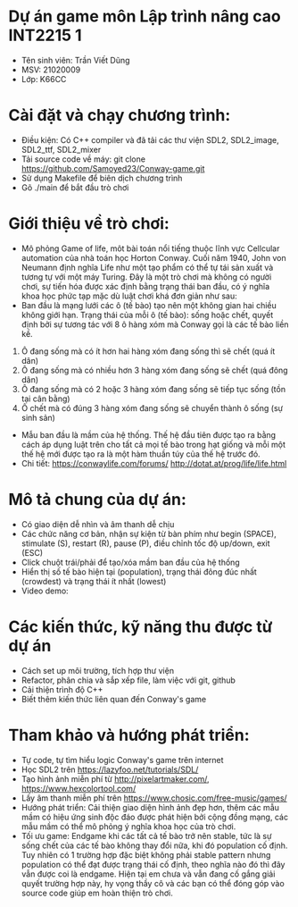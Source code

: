 # Dự án game môn Lập trình nâng cao INT2215 1
- Tên sinh viên: Trần Viết Dũng
- MSV: 21020009
- Lớp: K66CC
# Cài đặt và chạy chương trình:
- Điều kiện: Có C++ compiler và đã tải các thư viện SDL2, SDL2_image, SDL2_ttf, SDL2_mixer
- Tải source code về máy: git clone https://github.com/Samoyed23/Conway-game.git 
- Sử dụng Makefile để biên dịch chương trình
- Gõ ./main để bắt đầu trò chơi 
# Giới thiệu về trò chơi:
- Mô phỏng Game of life, môt bài toán nổi tiếng thuộc lĩnh vực Cellcular automation của nhà toán học Horton Conway. Cuối năm 1940, John von Neumann định nghĩa Life như một tạo phẩm có thể tự tái sản xuất và tương tự với một máy Turing. Đây là một trò chơi mà không có người chơi, sự tiến hóa được xác định bằng trạng thái ban đầu, có ý nghĩa khoa học phức tạp mặc dù luật chơi khá đơn giản như sau:
- Ban đầu là mạng lưới các ô (tế bào) tạo nên một không gian hai chiều không giới hạn. Trạng thái của mỗi ô (tế bào): sống hoặc chết, quyết định bởi sự tương tác với 8 ô hàng xóm mà Conway gọi là các tế bào liền kề.
1. Ô đang sống mà có ít hơn hai hàng xóm đang sống thì sẽ chết (quá ít dân)
2. Ô đang sống mà có nhiều hơn 3 hàng xóm đang sống sẽ chết (quá đông dân)
3. Ô đang sống mà có 2 hoặc 3 hàng xóm đang sống sẽ tiếp tục sống (tồn tại cân bằng)
4. Ô chết mà có đúng 3 hàng xóm đang sống sẽ chuyển thành ô sống (sự sinh sản)
- Mẫu ban đầu là mầm của hệ thống. Thế hệ đầu tiên được tạo ra bằng cách áp dụng luật trên cho tất cả mọi tế bào trong hạt giống và mỗi một thế hệ mới được tạo ra là một hàm thuần túy của thế hệ trước đó.
- Chi tiết: https://conwaylife.com/forums/     http://dotat.at/prog/life/life.html
# Mô tả chung của dự án:
- Có giao diện dễ nhìn và âm thanh dễ chịu
- Các chức năng cơ bản, nhận sự kiện từ bàn phím như begin (SPACE), stimulate (S), restart (R), pause (P), điều chỉnh tốc độ up/down, exit (ESC)
- Click chuột trái/phải để tạo/xóa mầm ban đầu của hệ thống
- Hiển thị số tế bào hiện tại (population), trạng thái đông đúc nhất (crowdest) và trạng thái ít nhất (lowest) 
- Video demo: 
# Các kiến thức, kỹ năng thu được từ dự án
- Cách set up môi trường, tích hợp thư viện
- Refactor, phân chia và sắp xếp file, làm việc với git, github
- Cải thiện trình độ C++
- Biết thêm kiến thức liên quan đến Conway's game
# Tham khảo và hướng phát triển:
- Tự code, tự tìm hiểu logic Conway's game trên internet
- Học SDL2 trên https://lazyfoo.net/tutorials/SDL/ 
- Tạo hình ảnh miễn phí từ http://pixelartmaker.com/, https://www.hexcolortool.com/
- Lấy âm thanh miễn phí trên https://www.chosic.com/free-music/games/
- Hướng phát triển: Cải thiện giao diện hình ảnh đẹp hơn, thêm các mẫu mầm có hiệu ứng sinh độc đáo được phát hiện bởi cộng đồng mạng, các mẫu mầm có thể mô phỏng ý nghĩa khoa học của trò chơi.
- Tối ưu game: Endgame khi các tất cả tế bào trở nên stable, tức là sự sống chết của các tế bào không thay đổi nữa, khi đó population cố định. Tuy nhiên có 1 trường hợp đặc biệt không phải stable pattern nhưng population có thể đạt được trạng thái cố định, theo nghĩa nào đó thì đây vẫn được coi là endgame. Hiện tại em chưa và vẫn đang cố gắng giải quyết trường hợp này, hy vọng thầy cô và các bạn có thể đóng góp vào source code giúp em hoàn thiện trò chơi.
